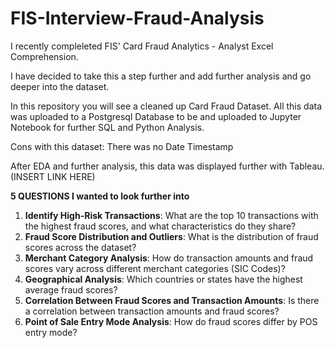 # FIS-Interview-Fraud-Analysis

I recently compleleted FIS' Card Fraud Analytics - Analyst Excel Comprehension.

I have decided to take this a step further and add further analysis and go deeper into the dataset. 

In this repository you will see a cleaned up Card Fraud Dataset. All this data was uploaded to a Postgresql Database to be and uploaded to Jupyter Notebook for further SQL and Python Analysis. 

Cons with this dataset: There was no Date Timestamp 

After EDA and further analysis, this data was displayed further with Tableau. (INSERT LINK HERE)

**5 QUESTIONS I wanted to look further into**
1. **Identify High-Risk Transactions**: What are the top 10 transactions with the highest fraud scores, and what characteristics do they share?
2. **Fraud Score Distribution and Outliers**: What is the distribution of fraud scores across the dataset?
3. **Merchant Category Analysis**: How do transaction amounts and fraud scores vary across different merchant categories (SIC Codes)?
4. **Geographical Analysis**: Which countries or states have the highest average fraud scores?
5. **Correlation Between Fraud Scores and Transaction Amounts**: Is there a correlation between transaction amounts and fraud scores?
6. **Point of Sale Entry Mode Analysis**: How do fraud scores differ by POS entry mode?

